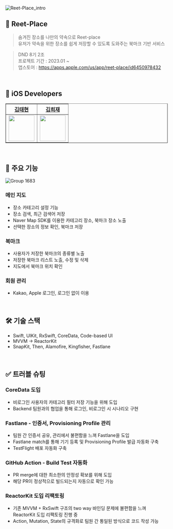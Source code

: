 ![Reet-Place_intro](https://user-images.githubusercontent.com/26570294/216861762-be640abe-35e6-42fd-98c9-6e2eccda306e.png)

## 🌆 Reet-Place

> 숨겨진 장소를 나만의 약속으로 Reet-place  
> 유저가 약속을 위한 장소를 쉽게 저장할 수 있도록 도와주는 북마크 기반 서비스

> DND 8기 2조 <br>
> 프로젝트 기간 : 2023.01 ~  
> 앱스토어 : https://apps.apple.com/us/app/reet-place/id6450978432

<br>

## 📱 iOS Developers
<div align="left">
    <table border="1">
        <th><a href="https://github.com/kth1210">김태현</a></th>
        <th><a href="https://github.com/iowa329">김희재</a></th>
        <tr>
            <td>
                <img src="https://github.com/kth1210.png" width='80' />
            </td>
            <td>
                <img src="https://github.com/iowa329.png" width='80' />
            </td>
        </tr>
    </table>
</div>
<br>

## 💫 주요 기능
![Group 1683](https://github.com/dnd-side-project/dnd-8th-2-frontend/assets/51712973/c315fe24-07e2-4a7f-9527-f0dbfbb2ec3b)
### 메인 지도
- 장소 카테고리 설정 기능
- 장소 검색, 최근 검색어 저장
- Naver Map SDK를 이용한 카테고리 장소, 북마크 장소 노출
- 선택한 장소의 정보 확인, 북마크 저장

### 북마크
- 사용자가 저장한 북마크의 종류별 노출
- 저장한 북마크 리스트 노출, 수정 및 삭제
- 지도에서 북마크 위치 확인

### 회원 관리
- Kakao, Apple 로그인, 로그인 없이 이용
<br>

## 🛠 기술 스택
- Swift, UIKit, RxSwift, CoreData, Code-based UI
- MVVM -> ReactorKit
- SnapKit, Then, Alamofire, Kingfisher, Fastlane
<br>

## ✅ 트러블 슈팅
### CoreData 도입
- 비로그인 사용자의 카테고리 필터 저장 기능을 위해 도입
- Backend 팀원과의 협업을 통해 로그인, 비로그인 시 시나리오 구현

### Fastlane - 인증서, Provisioning Profile 관리
- 팀원 간 인증서 공유, 관리에서 불편함을 느껴 Fastlane을 도입
- Fastlane match를 통해 기기 등록 및 Provisioning Profile 발급 자동화 구축
- TestFlight 배포 자동화 구축

### GitHub Action - Build Test 자동화
- PR merge에 대한 최소한의 안정성 확보를 위해 도입
- 해당 PR이 정상적으로 빌드되는지 자동으로 확인 가능

### ReactorKit 도입 리팩토링
- 기존 MVVM + RxSwift 구조의 two way 바인딩 문제에 불편함을 느껴 ReactorKit 도입 리팩토링 진행 중
- Action, Mutation, State의 규격화로 팀원 간 통일된 방식으로 코드 작성 가능


